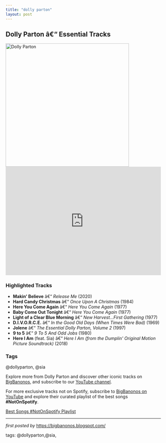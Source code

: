 ```yaml
---
title: "dolly parton"
layout: post
---
```

<h2>Dolly Parton â€“ Essential Tracks</h2> <div > <img src="https://media.newyorker.com/photos/5f7f4082b71f1266ff78ebb0/1:1/w_2342,h_2342,c_limit/201019_r37206.jpg" alt="Dolly Parton" width="400" />
</div> <iframe src="https://open.spotify.com/embed/playlist/4Pe7McPtIv3TBgiveeOSCH?utm_source=generator" width="100%" height="352" frameborder="0" allowfullscreen="" allow="autoplay; clipboard-write; encrypted-media; fullscreen; picture-in-picture" loading="lazy"></iframe> <h3>Highlighted Tracks</h3>
<ul> <li><strong>Makin' Believe</strong> â€“ <em>Release Me</em> (2020)</li> <li><strong>Hard Candy Christmas</strong> â€“ <em>Once Upon A Christmas</em> (1984)</li> <li><strong>Here You Come Again</strong> â€“ <em>Here You Come Again</em> (1977)</li> <li><strong>Baby Come Out Tonight</strong> â€“ <em>Here You Come Again</em> (1977)</li> <li><strong>Light of a Clear Blue Morning</strong> â€“ <em>New Harvest...First Gathering</em> (1977)</li> <li><strong>D.I.V.O.R.C.E.</strong> â€“ <em>In the Good Old Days (When Times Were Bad)</em> (1969)</li> <li><strong>Jolene</strong> â€“ <em>The Essential Dolly Parton, Volume 2</em> (1997)</li> <li><strong>9 to 5</strong> â€“ <em>9 To 5 And Odd Jobs</em> (1980)</li> <li><strong>Here I Am</strong> (feat. Sia) â€“ <em>Here I Am (from the Dumplin' Original Motion Picture Soundtrack)</em> (2018)</li>
</ul> <h3>Tags</h3>
<p>@dollyparton, @sia</p> <p>Explore more from Dolly Parton and discover other iconic tracks on <a href="https://bigbanonos.blogspot.com/" target="_blank">BigBanonos</a>, and subscribe to our <a href="https://www.youtube.com/@BigBanonos" target="_blank">YouTube channel</a>.</p>


<!--Subscribe and Playlist Links-->
<div>
    <p>For more exclusive tracks not on Spotify, subscribe to <a href="https://www.youtube.com/@BigBanonos" target="_blank">BigBanonos on YouTube</a> and explore their curated playlist of the best songs <strong>#NotOnSpotify</strong>.</p>
    <p><a href="https://www.youtube.com/playlist?list=PLtuNtuTatqI0kFahUCbtbfenC_ET5O_tr" target="_blank">Best Songs #NotOnSpotify Playlist<br /></a></p></div>

<hr />

<p><em>first posted by</em> <a href="https://bigbanonos.blogspot.com/" rel="noopener" target="_new">https://bigbanonos.blogspot.com/</a></p>

<p>tags: @dollyparton,@sia,</p>
